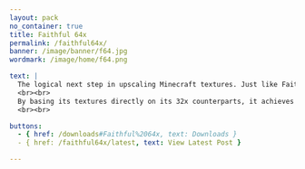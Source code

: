```yaml
---
layout: pack
no_container: true
title: Faithful 64x
permalink: /faithful64x/
banner: /image/banner/f64.jpg
wordmark: /image/home/f64.png

text: |
  The logical next step in upscaling Minecraft textures. Just like Faithful 32x, this pack is based on the default art – masterfully remade in quadruple the resolution and adding just the right amount of extra detail for the perfect vanilla-style Minecraft experience.
  <br><br>
  By basing its textures directly on its 32x counterparts, it achieves great consistency between packs and is always improving in quality. If you're into detailed resource packs but still want that vanilla feel, this pack is for you!
  <br><br>

buttons:
  - { href: /downloads#Faithful%2064x, text: Downloads }
  - { href: /faithful64x/latest, text: View Latest Post }

---
```


